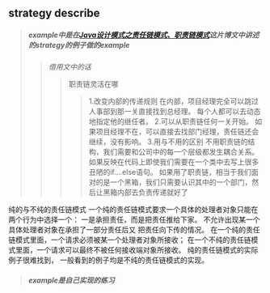 
## strategy describe

>##### example中是在[Java设计模式之责任链模式、职责链模式](http://blog.csdn.net/jason0539/article/details/45091639/)这片博文中讲述的strategy的例子做的example
>>  *借用文中的话*
>>> 职责链灵活在哪
>>>> 1.改变内部的传递规则
在内部，项目经理完全可以跳过人事部到那一关直接找到总经理。
每个人都可以去动态地指定他的继任者。
2.可以从职责链任何一关开始。
如果项目经理不在，可以直接去找部门经理，责任链还会继续，没有影响。
3.用与不用的区别
不用职责链的结构，我们需要和公司中的每一个层级都发生耦合关系。
如果反映在代码上即使我们需要在一个类中去写上很多丑陋的if….else语句。
如果用了职责链，相当于我们面对的是一个黑箱，我们只需要认识其中的一个部门，然后让黑箱内部去负责传递就好了

纯的与不纯的责任链模式
一个纯的责任链模式要求一个具体的处理者对象只能在两个行为中选择一个：
一是承担责任，而是把责任推给下家。
不允许出现某一个具体处理者对象在承担了一部分责任后又 把责任向下传的情况。
在一个纯的责任链模式里面，一个请求必须被某一个处理者对象所接收；
在一个不纯的责任链模式里面，一个请求可以最终不被任何接收端对象所接收。
纯的责任链模式的实际例子很难找到，
一般看到的例子均是不纯的责任链模式的实现。
>##### example是自己实现的练习